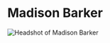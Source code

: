
# Madison Barker

![Headshot of Madison Barker](https://user-images.githubusercontent.com/59705627/125537974-f062a999-8230-4fd2-9a33-a5267305959a.png "Madison Barker")
